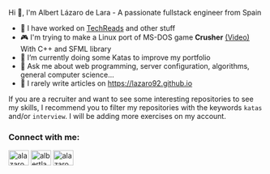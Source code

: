 Hi 👋, I'm Albert Lázaro de Lara - A passionate fullstack engineer from Spain

- 🔭 I have worked on [TechReads](https://techreads.site) and other stuff
- 🎮 I'm trying to make a Linux port of MS-DOS game **Crusher** [(Video)](https://www.youtube.com/watch?v=GukzMhCx9B0) With C++ and SFML library
- 🌱 I’m currently doing some Katas to improve my portfolio
- 💬 Ask me about web programming, server configuration, algorithms, general computer science...
- 📝 I rarely write articles on https://lazaro92.github.io

If you are a recruiter and want to see some interesting repositories to see my skills, I recommend you to filter my repositories with the keywords `katas` and/or `interview`. I will be adding more exercises on my account.

<h3 align="left">Connect with me:</h3>
<p align="left">
<a href="https://twitter.com/aLazaro_92" target="blank"><img align="center" src="https://raw.githubusercontent.com/rahuldkjain/github-profile-readme-generator/master/src/images/icons/Social/twitter.svg" alt="alazaro92" height="30" width="40" /></a>
<a href="https://linkedin.com/in/albertlazarolara" target="blank"><img align="center" src="https://raw.githubusercontent.com/rahuldkjain/github-profile-readme-generator/master/src/images/icons/Social/linked-in-alt.svg" alt="albertlazarolara" height="30" width="40" /></a>
<a href="https://instagram.com/alazaro92" target="blank"><img align="center" src="https://raw.githubusercontent.com/rahuldkjain/github-profile-readme-generator/master/src/images/icons/Social/instagram.svg" alt="alazaro92" height="30" width="40" /></a>
</p>
